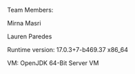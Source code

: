 Team Members:

Mirna Masri

Lauren Paredes

Runtime version: 17.0.3+7-b469.37 x86_64

VM: OpenJDK 64-Bit Server VM 